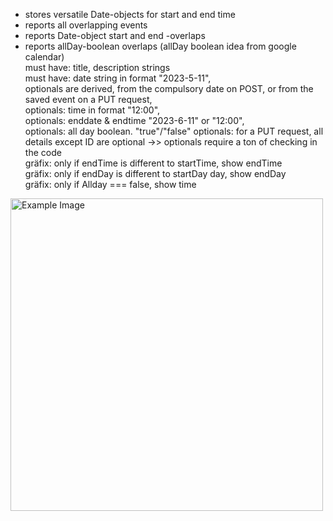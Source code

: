 - stores versatile Date-objects for start and end time  
- reports all overlapping events  
- reports Date-object start and end -overlaps  
- reports allDay-boolean overlaps  (allDay boolean idea from google calendar)    
must have: title, description strings   
must have: date string in format "2023-5-11",  
optionals are derived, from the compulsory date on POST, or from the saved event on a PUT request,         
optionals: time in format "12:00",  
optionals: enddate & endtime "2023-6-11" or "12:00",   
optionals: all day boolean. "true"/"false"
optionals: for a PUT request, all details except ID are optional 
->> optionals require a ton of checking in the code  
gräfix: only if endTime is different to startTime, show endTime  
gräfix: only if endDay is different to startDay day, show endDay  
gräfix: only if Allday === false, show time

<img src="https://gitlab.com/opafin/Buutti_Full_Stack_Bootcamp_Lab_Not_Hub/-/raw/main/Lecture_11/Assignment11.06/exampleGetbyMonth.png" alt="Example Image" width="500"/>

